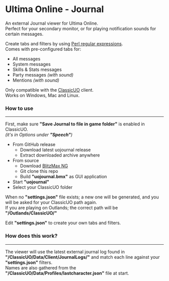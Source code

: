 # Ultima Online - Journal

An external Journal viewer for Ultima Online.\
Perfect for your secondary monitor, or for playing notification sounds for certain messages.


Create tabs and filters by using [Perl regular expressions](https://perldoc.perl.org/perlre).\
Comes with pre-configured tabs for:

* All messages
* System messages
* Skills & Stats messages
* Party messages _(with sound)_
* Mentions _(with sound)_

Only compatible with the [ClassicUO](https://www.classicuo.eu/) client.\
Works on Windows, Mac and Linux.

### **How to use**
---
First, make sure **"Save Journal to file in game folder"** is enabled in ClassicUO.\
_(it's in Options under **"Speech"**)_


* From GitHub release
	* Download latest uojournal release
	* Extract downloaded archive anywhere
* From source
	* Download [BlitzMax NG](https://blitzmax.org/)
	* Git clone this repo
	* Build **"uojournal.bmx"** as GUI application
* Start **"uojournal"**
* Select your ClassicUO folder

When no **"settings.json"** file exists; a new one will be generated, and you will be asked for your ClassicUO path again.\
If you are playing on Outlands; the correct path will be **"/Outlands/ClassicUO/"**

Edit **"settings.json"** to create your own tabs and filters.

### **How does this work?**
---
The viewer will use the latest external journal log found in **"/ClassicUO/Data/Client/JournalLogs/"** and match each line against your **"settings.json"** filters.\
Names are also gathered from the **"/ClassicUO/Data/Profiles/lastcharacter.json"** file at start.
